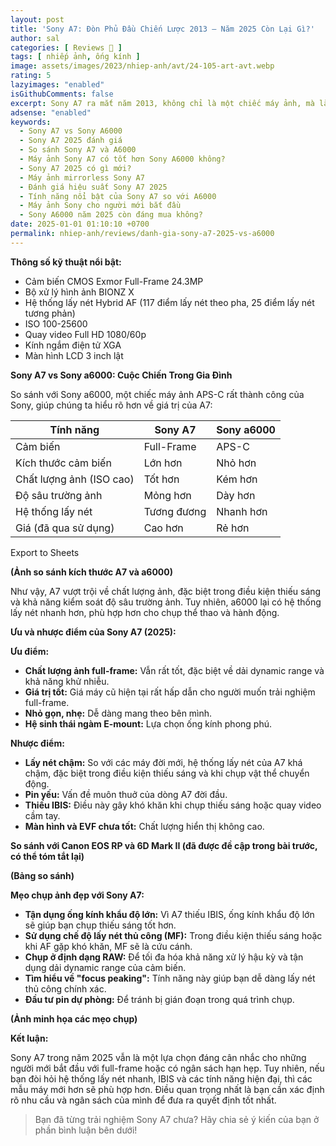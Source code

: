 ```yaml
---
layout: post
title: 'Sony A7: Đòn Phủ Đầu Chiến Lược 2013 – Năm 2025 Còn Lại Gì?'
author: sal
categories: [ Reviews 📝 ]
tags: [ nhiếp ảnh, ống kính ]
image: assets/images/2023/nhiep-anh/avt/24-105-art-avt.webp
rating: 5
lazyimages: "enabled"
isGithubComments: false
excerpt: Sony A7 ra mắt năm 2013, không chỉ là một chiếc máy ảnh, mà là một tuyên ngôn. Nó chứng minh rằng máy ảnh full-frame không nhất thiết phải to nặng như DSLR truyền thống. "Đòn phủ đầu" này đã đặt nền móng cho sự thống trị của Sony trong thị trường máy ảnh mirrorless full-frame sau này. Nhưng liệu đến năm 2025, "cựu vương" này còn giữ được vị thế? Chúng ta hãy cùng tìm hiểu.
adsense: "enabled"
keywords:
  - Sony A7 vs Sony A6000
  - Sony A7 2025 đánh giá
  - So sánh Sony A7 và A6000
  - Máy ảnh Sony A7 có tốt hơn Sony A6000 không?
  - Sony A7 2025 có gì mới?
  - Máy ảnh mirrorless Sony A7
  - Đánh giá hiệu suất Sony A7 2025
  - Tính năng nổi bật của Sony A7 so với A6000
  - Máy ảnh Sony cho người mới bắt đầu
  - Sony A6000 năm 2025 còn đáng mua không?
date: 2025-01-01 01:10:10 +0700
permalink: nhiep-anh/reviews/danh-gia-sony-a7-2025-vs-a6000
---
```


 **Thông số kỹ thuật nổi bật:**

*   Cảm biến CMOS Exmor Full-Frame 24.3MP
*   Bộ xử lý hình ảnh BIONZ X
*   Hệ thống lấy nét Hybrid AF (117 điểm lấy nét theo pha, 25 điểm lấy nét tương phản)
*   ISO 100-25600
*   Quay video Full HD 1080/60p
*   Kính ngắm điện tử XGA
*   Màn hình LCD 3 inch lật

**Sony A7 vs Sony a6000: Cuộc Chiến Trong Gia Đình**

So sánh với Sony a6000, một chiếc máy ảnh APS-C rất thành công của Sony, giúp chúng ta hiểu rõ hơn về giá trị của A7:

| Tính năng | Sony A7 | Sony a6000 |
| --- | --- | --- |
| Cảm biến | Full-Frame | APS-C |
| Kích thước cảm biến | Lớn hơn | Nhỏ hơn |
| Chất lượng ảnh (ISO cao) | Tốt hơn | Kém hơn |
| Độ sâu trường ảnh | Mỏng hơn | Dày hơn |
| Hệ thống lấy nét | Tương đương | Nhanh hơn |
| Giá (đã qua sử dụng) | Cao hơn | Rẻ hơn |

Export to Sheets

**(Ảnh so sánh kích thước A7 và a6000)**

Như vậy, A7 vượt trội về chất lượng ảnh, đặc biệt trong điều kiện thiếu sáng và khả năng kiểm soát độ sâu trường ảnh. Tuy nhiên, a6000 lại có hệ thống lấy nét nhanh hơn, phù hợp hơn cho chụp thể thao và hành động.

**Ưu và nhược điểm của Sony A7 (2025):**

**Ưu điểm:**

*   **Chất lượng ảnh full-frame:** Vẫn rất tốt, đặc biệt về dải dynamic range và khả năng khử nhiễu.
*   **Giá trị tốt:** Giá máy cũ hiện tại rất hấp dẫn cho người muốn trải nghiệm full-frame.
*   **Nhỏ gọn, nhẹ:** Dễ dàng mang theo bên mình.
*   **Hệ sinh thái ngàm E-mount:** Lựa chọn ống kính phong phú.

**Nhược điểm:**

*   **Lấy nét chậm:** So với các máy đời mới, hệ thống lấy nét của A7 khá chậm, đặc biệt trong điều kiện thiếu sáng và khi chụp vật thể chuyển động.
*   **Pin yếu:** Vấn đề muôn thuở của dòng A7 đời đầu.
*   **Thiếu IBIS:** Điều này gây khó khăn khi chụp thiếu sáng hoặc quay video cầm tay.
*   **Màn hình và EVF chưa tốt:** Chất lượng hiển thị không cao.

**So sánh với Canon EOS RP và 6D Mark II (đã được đề cập trong bài trước, có thể tóm tắt lại)**

**(Bảng so sánh)**

**Mẹo chụp ảnh đẹp với Sony A7:**

*   **Tận dụng ống kính khẩu độ lớn:** Vì A7 thiếu IBIS, ống kính khẩu độ lớn sẽ giúp bạn chụp thiếu sáng tốt hơn.
*   **Sử dụng chế độ lấy nét thủ công (MF):** Trong điều kiện thiếu sáng hoặc khi AF gặp khó khăn, MF sẽ là cứu cánh.
*   **Chụp ở định dạng RAW:** Để tối đa hóa khả năng xử lý hậu kỳ và tận dụng dải dynamic range của cảm biến.
*   **Tìm hiểu về "focus peaking":** Tính năng này giúp bạn dễ dàng lấy nét thủ công chính xác.
*   **Đầu tư pin dự phòng:** Để tránh bị gián đoạn trong quá trình chụp.

**(Ảnh minh họa các mẹo chụp)**

**Kết luận:**

Sony A7 trong năm 2025 vẫn là một lựa chọn đáng cân nhắc cho những người mới bắt đầu với full-frame hoặc có ngân sách hạn hẹp. Tuy nhiên, nếu bạn đòi hỏi hệ thống lấy nét nhanh, IBIS và các tính năng hiện đại, thì các mẫu máy mới hơn sẽ phù hợp hơn. Điều quan trọng nhất là bạn cần xác định rõ nhu cầu và ngân sách của mình để đưa ra quyết định tốt nhất.

> Bạn đã từng trải nghiệm Sony A7 chưa? Hãy chia sẻ ý kiến của bạn ở phần bình luận bên dưới!
